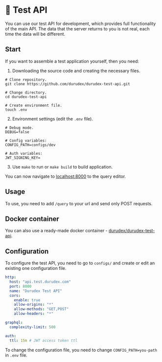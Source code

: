 # 🗿 Test API

You can use our test API for development, which provides full functionality of the main API. The data that the 
server returns to you is not real, each time the data will be different.

## Start

If you want to assemble a test application yourself, then you need:

1) Downloading the source code and creating the necessary files.

```shell
# Clone repository.
git clone https://github.com/durudex/durudex-test-api.git

# Change directory.
cd durudex-test-api

# Create environment file.
touch .env
```

2) Environment settings (edit the `.env` file).

```shell
# Debug mode.
DEBUG=false

# Config variables:
CONFIG_PATH=configs/dev

# Auth variables:
JWT_SIGNING_KEY=
```

3) Use `make` to run or `make build` to build application.

You can now navigate to [localhost:8000](localhost:8000) to the query editor.

## Usage

To use, you need to add `/query` to your url and send only POST requests.

## Docker container

You can also use a ready-made docker container - [durudex/durudex-test-api](https://hub.docker.com/r/durudex/durudex-test-api).

## Configuration

To configure the test API, you need to go to `configs/` and create or edit an existing one
configuration file.

```yaml
http:
  host: "api.test.durudex.com"
  port: 8000
  name: "Durudex Test API"
  cors:
    enable: true
    allow-origins: "*"
    allow-methods: "GET,POST"
    allow-headers: "*"

graphql:
  complexity-limit: 500

auth:
  ttl: 15m # JWT access token ttl
```

To change the configuration file, you need to change `CONFIG_PATH=you-path` in `.env` file.
